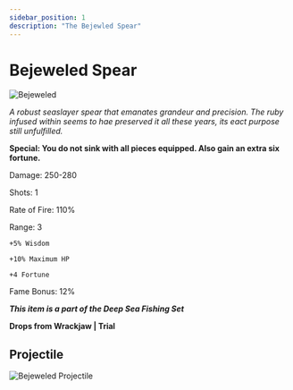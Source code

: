 ```yaml
---
sidebar_position: 1
description: "The Bejewled Spear"
---
```


# Bejeweled Spear

![Bejeweled](https://vwiki.valorserver.com/api/item/picture/bejeweled%20reason)

<i>A robust seaslayer spear that emanates grandeur and precision. The ruby infused within seems to hae preserved it all these years, its eact purpose still unfulfilled.</i>

**Special: You do not sink with all pieces equipped. Also gain an extra six fortune.**

Damage: 250-280

Shots: 1

Rate of Fire: 110%

Range: 3

    +5% Wisdom
    
    +10% Maximum HP
    
    +4 Fortune

Fame Bonus: 12%

***This item is a part of the Deep Sea Fishing Set***

**Drops from Wrackjaw | Trial**

## Projectile

![Bejeweled Projectile](https://cdn.discordapp.com/attachments/948363241631916122/954070004989566996/Bejeweled.gif)
